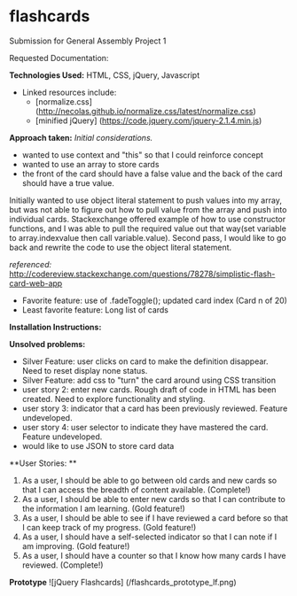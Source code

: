 # flashcards
Submission for General Assembly Project 1


Requested Documentation:

**Technologies Used:**
HTML, CSS, jQuery, Javascript

- Linked resources include:
    * [normalize.css] (http://necolas.github.io/normalize.css/latest/normalize.css)
    * [minified jQuery] (https://code.jquery.com/jquery-2.1.4.min.js)

**Approach taken:**
*Initial considerations.*
* wanted to use context and "this" so that I could reinforce concept
* wanted to use an array to store cards
* the front of the card should have a false value and the back of the card should have a true value.

Initially wanted to use object literal statement to push values into my array, but was not able to figure out how to pull value from the array and push into individual cards. Stackexchange offered example of how to use constructor functions, and I was able to pull the required value out that way(set variable to array.indexvalue then call variable.value). Second pass, I would like to go back and rewrite the code to use the object literal statement.

*referenced:* http://codereview.stackexchange.com/questions/78278/simplistic-flash-card-web-app

* Favorite feature: use of .fadeToggle(); updated card index (Card n of 20)
* Least favorite feature: Long list of cards

**Installation Instructions:**


**Unsolved problems:**
* Silver Feature: user clicks on card to make the definition disappear. Need to reset display none status.
* Silver Feature: add css to "turn" the card around using CSS transition
* user story 2: enter new cards. Rough draft of code in HTML has been created. Need to explore functionality and styling.
* user story 3: indicator that a card has been previously reviewed. Feature undeveloped.
* user story 4: user selector to indicate they have mastered the card. Feature undeveloped.
* would like to use JSON to store card data

**User Stories: **
1. As a user, I should be able to go between old cards and new cards so that I can access the breadth of content available. (Complete!)
2. As a user, I should be able to enter new cards so that I can contribute to the information I am learning. (Gold feature!)
3. As a user, I should be able to see if I have reviewed a card before so that I can keep track of my progress. (Gold feature!)
4. As a user, I should have a self-selected indicator so that I can note if I am improving. (Gold feature!)
5. As a user, I should have a counter so that I know how many cards I have reviewed. (Complete!)

**Prototype**
![jQuery Flashcards] (/flashcards_prototype_lf.png)